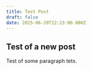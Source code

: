 ```yaml
---
title: Test Post
draft: false
date: 2025-06-29T22:23:00.000Z
---
```

## Test of a new post
Test of some paragraph tetx.
